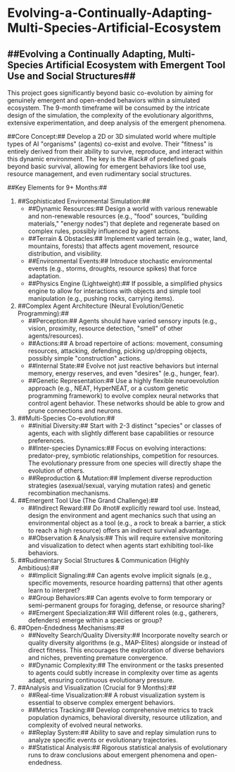 # Evolving-a-Continually-Adapting-Multi-Species-Artificial-Ecosystem
## ##Evolving a Continually Adapting, Multi-Species Artificial Ecosystem with Emergent Tool Use and Social Structures##

This project goes significantly beyond basic co-evolution by aiming for genuinely emergent and open-ended behaviors within a simulated ecosystem. The 9-month timeframe will be consumed by the intricate design of the simulation, the complexity of the evolutionary algorithms, extensive experimentation, and deep analysis of the emergent phenomena.

##Core Concept:## Develop a 2D or 3D simulated world where multiple types of AI "organisms" (agents) co-exist and evolve. Their "fitness" is entirely derived from their ability to survive, reproduce, and interact within this dynamic environment. The key is the #lack# of predefined goals beyond basic survival, allowing for emergent behaviors like tool use, resource management, and even rudimentary social structures.

##Key Elements for 9+ Months:##

1. ##Sophisticated Environmental Simulation:##
    - ##Dynamic Resources:## Design a world with various renewable and non-renewable resources (e.g., "food" sources, "building materials," "energy nodes") that deplete and regenerate based on complex rules, possibly influenced by agent actions.
    - ##Terrain & Obstacles:## Implement varied terrain (e.g., water, land, mountains, forests) that affects agent movement, resource distribution, and visibility.
    - ##Environmental Events:## Introduce stochastic environmental events (e.g., storms, droughts, resource spikes) that force adaptation.
    - ##Physics Engine (Lightweight):## If possible, a simplified physics engine to allow for interactions with objects and simple tool manipulation (e.g., pushing rocks, carrying items).
2. ##Complex Agent Architecture (Neural Evolution/Genetic Programming):##
    - ##Perception:## Agents should have varied sensory inputs (e.g., vision, proximity, resource detection, "smell" of other agents/resources).
    - ##Actions:## A broad repertoire of actions: movement, consuming resources, attacking, defending, picking up/dropping objects, possibly simple "construction" actions.
    - ##Internal State:## Evolve not just reactive behaviors but internal memory, energy reserves, and even "desires" (e.g., hunger, fear).
    - ##Genetic Representation:## Use a highly flexible neuroevolution approach (e.g., NEAT, HyperNEAT, or a custom genetic programming framework) to evolve complex neural networks that control agent behavior. These networks should be able to grow and prune connections and neurons.
3. ##Multi-Species Co-evolution:##
    - ##Initial Diversity:## Start with 2-3 distinct "species" or classes of agents, each with slightly different base capabilities or resource preferences.
    - ##Inter-species Dynamics:## Focus on evolving interactions: predator-prey, symbiotic relationships, competition for resources. The evolutionary pressure from one species will directly shape the evolution of others.
    - ##Reproduction & Mutation:## Implement diverse reproduction strategies (asexual/sexual, varying mutation rates) and genetic recombination mechanisms.
4. ##Emergent Tool Use (The Grand Challenge):##
    - ##Indirect Reward:## Do #not# explicitly reward tool use. Instead, design the environment and agent mechanics such that using an environmental object as a tool (e.g., a rock to break a barrier, a stick to reach a high resource) offers an indirect survival advantage.
    - ##Observation & Analysis:## This will require extensive monitoring and visualization to detect when agents start exhibiting tool-like behaviors.
5. ##Rudimentary Social Structures & Communication (Highly Ambitious):##
    - ##Implicit Signaling:## Can agents evolve implicit signals (e.g., specific movements, resource hoarding patterns) that other agents learn to interpret?
    - ##Group Behaviors:## Can agents evolve to form temporary or semi-permanent groups for foraging, defense, or resource sharing?
    - ##Emergent Specialization:## Will different roles (e.g., gatherers, defenders) emerge within a species or group?
6. ##Open-Endedness Mechanisms:##
    - ##Novelty Search/Quality Diversity:## Incorporate novelty search or quality diversity algorithms (e.g., MAP-Elites) alongside or instead of direct fitness. This encourages the exploration of diverse behaviors and niches, preventing premature convergence.
    - ##Dynamic Complexity:## The environment or the tasks presented to agents could subtly increase in complexity over time as agents adapt, ensuring continuous evolutionary pressure.
7. ##Analysis and Visualization (Crucial for 9 Months):##
    - ##Real-time Visualization:## A robust visualization system is essential to observe complex emergent behaviors.
    - ##Metrics Tracking:## Develop comprehensive metrics to track population dynamics, behavioral diversity, resource utilization, and complexity of evolved neural networks.
    - ##Replay System:## Ability to save and replay simulation runs to analyze specific events or evolutionary trajectories.
    - ##Statistical Analysis:## Rigorous statistical analysis of evolutionary runs to draw conclusions about emergent phenomena and open-endedness.
